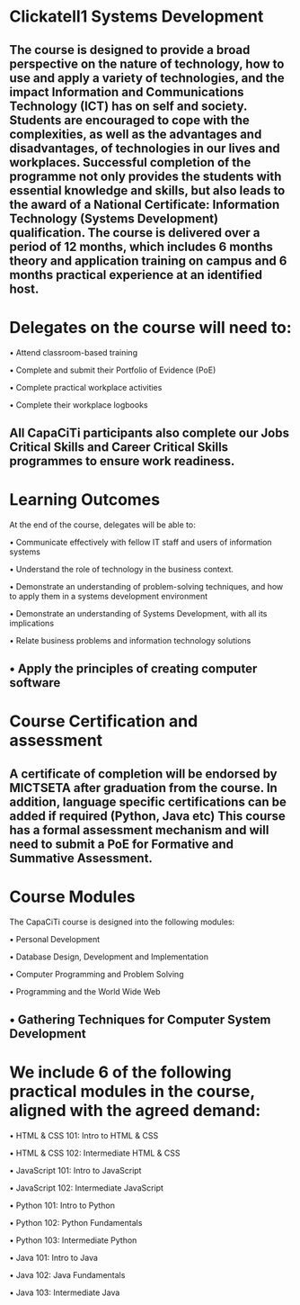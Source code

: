 # Clickatell1 Systems Development

The course is designed to provide a broad perspective on the nature of technology, how to use and 
apply a variety of technologies, and the impact Information and Communications Technology (ICT) has 
on self and society. Students are encouraged to cope with the complexities, as well as the advantages 
and disadvantages, of technologies in our lives and workplaces. Successful completion of the 
programme not only provides the students with essential knowledge and skills, but also leads to the 
award of a National Certificate: Information Technology (Systems Development) qualification.
The course is delivered over a period of 12 months, which includes 6 months theory and application 
training on campus and 6 months practical experience at an identified host.
------------------------------------------------------------------------------------------------------------------------------
# Delegates on the course will need to:
• Attend classroom-based training

• Complete and submit their Portfolio of Evidence (PoE)

• Complete practical workplace activities

• Complete their workplace logbooks

All CapaCiTi participants also complete our Jobs Critical Skills and Career Critical Skills
programmes to ensure work readiness.
----------------------------------------------------------------------------------------------------------------------------------
# Learning Outcomes
At the end of the course, delegates will be able to:

• Communicate effectively with fellow IT staff and users of information systems

• Understand the role of technology in the business context.

• Demonstrate an understanding of problem-solving techniques, and how to apply them in a 
systems development environment

• Demonstrate an understanding of Systems Development, with all its implications

• Relate business problems and information technology solutions

• Apply the principles of creating computer software
---------------------------------------------------------------------------------------------------------------------------------------------
# Course Certification and assessment

A certificate of completion will be endorsed by MICTSETA after graduation from the course. In addition, 
language specific certifications can be added if required (Python, Java etc)
This course has a formal assessment mechanism and will need to submit a PoE for Formative and 
Summative Assessment.
------------------------------------------------------------------------------------------------------------------------------------------------
# Course Modules
The CapaCiTi course is designed into the following modules:

• Personal Development

• Database Design, Development and Implementation

• Computer Programming and Problem Solving

• Programming and the World Wide Web

• Gathering Techniques for Computer System Development
-----------------------------------------------------------------------------------------------------------------------------------------------------
# We include 6 of the following practical modules in the course, aligned with the agreed demand:
• HTML & CSS 101: Intro to HTML & CSS

• HTML & CSS 102: Intermediate HTML & CSS

• JavaScript 101: Intro to JavaScript

• JavaScript 102: Intermediate JavaScript

• Python 101: Intro to Python

• Python 102: Python Fundamentals

• Python 103: Intermediate Python

• Java 101: Intro to Java

• Java 102: Java Fundamentals

• Java 103: Intermediate Java
